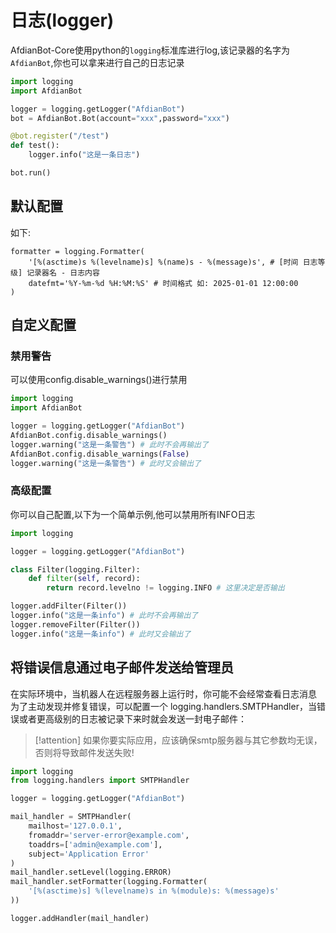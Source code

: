 # 日志(logger)
AfdianBot-Core使用python的`logging`标准库进行log,该记录器的名字为`AfdianBot`,你也可以拿来进行自己的日志记录
```python
import logging
import AfdianBot

logger = logging.getLogger("AfdianBot")
bot = AfdianBot.Bot(account="xxx",password="xxx")

@bot.register("/test")
def test():
    logger.info("这是一条日志")

bot.run()
```
## 默认配置
如下:
```
formatter = logging.Formatter(
    '[%(asctime)s %(levelname)s] %(name)s - %(message)s', # [时间 日志等级] 记录器名 - 日志内容
    datefmt='%Y-%m-%d %H:%M:%S' # 时间格式 如: 2025-01-01 12:00:00
)
```
## 自定义配置
### 禁用警告
可以使用config.disable_warnings()进行禁用
```python
import logging
import AfdianBot

logger = logging.getLogger("AfdianBot")
AfdianBot.config.disable_warnings()
logger.warning("这是一条警告") # 此时不会再输出了
AfdianBot.config.disable_warnings(False)
logger.warning("这是一条警告") # 此时又会输出了
```
### 高级配置
你可以自己配置,以下为一个简单示例,他可以禁用所有INFO日志
```python
import logging

logger = logging.getLogger("AfdianBot")

class Filter(logging.Filter):
    def filter(self, record):
        return record.levelno != logging.INFO # 这里决定是否输出

logger.addFilter(Filter())
logger.info("这是一条info") # 此时不会再输出了
logger.removeFilter(Filter())
logger.info("这是一条info") # 此时又会输出了
```
## 将错误信息通过电子邮件发送给管理员
在实际环境中，当机器人在远程服务器上运行时，你可能不会经常查看日志消息
为了主动发现并修复错误，可以配置一个 logging.handlers.SMTPHandler，当错误或者更高级别的日志被记录下来时就会发送一封电子邮件：

> [!attention]
> 如果你要实际应用，应该确保smtp服务器与其它参数均无误，否则将导致邮件发送失败!

```python
import logging
from logging.handlers import SMTPHandler

logger = logging.getLogger("AfdianBot")

mail_handler = SMTPHandler(
    mailhost='127.0.0.1',
    fromaddr='server-error@example.com',
    toaddrs=['admin@example.com'],
    subject='Application Error'
)
mail_handler.setLevel(logging.ERROR)
mail_handler.setFormatter(logging.Formatter(
    '[%(asctime)s] %(levelname)s in %(module)s: %(message)s'
))

logger.addHandler(mail_handler)
```